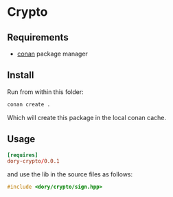 # Crypto

## Requirements

- [conan](https://conan.io/) package manager

## Install

Run from within this folder:

```sh
conan create .
```

Which will create this package in the local conan cache.

## Usage

```toml
[requires]
dory-crypto/0.0.1
```

and use the lib in the source files as follows:

```cpp
#include <dory/crypto/sign.hpp>
```
